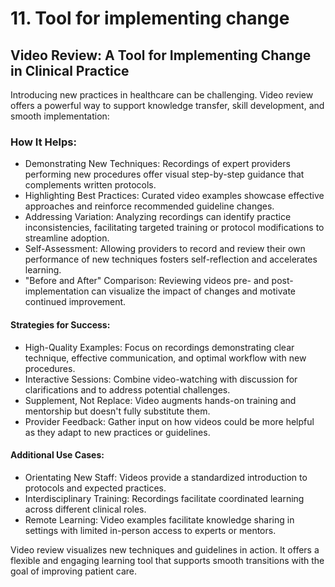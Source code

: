 # 11. Tool for implementing change

## Video Review: A Tool for Implementing Change in Clinical Practice

Introducing new practices in healthcare can be challenging. Video review offers a powerful way to support knowledge transfer, skill development, and smooth implementation:

### How It Helps:

* Demonstrating New Techniques: Recordings of expert providers performing new procedures offer visual step-by-step guidance that complements written protocols.
* Highlighting Best Practices: Curated video examples showcase effective approaches and reinforce recommended guideline changes.
* Addressing Variation: Analyzing recordings can identify practice inconsistencies, facilitating targeted training or protocol modifications to streamline adoption.
* Self-Assessment: Allowing providers to record and review their own performance of new techniques fosters self-reflection and accelerates learning.
* "Before and After" Comparison: Reviewing videos pre- and post-implementation can visualize the impact of changes and motivate continued improvement.

#### Strategies for Success:

* High-Quality Examples: Focus on recordings demonstrating clear technique, effective communication, and optimal workflow with new procedures.
* Interactive Sessions: Combine video-watching with discussion for clarifications and to address potential challenges.
* Supplement, Not Replace: Video augments hands-on training and mentorship but doesn't fully substitute them.
* Provider Feedback: Gather input on how videos could be more helpful as they adapt to new practices or guidelines.

#### Additional Use Cases:

* Orientating New Staff: Videos provide a standardized introduction to protocols and expected practices.
* Interdisciplinary Training: Recordings facilitate coordinated learning across different clinical roles.
* Remote Learning: Video examples facilitate knowledge sharing in settings with limited in-person access to experts or mentors.

Video review visualizes new techniques and guidelines in action. It offers a flexible and engaging learning tool that supports smooth transitions with the goal of improving patient care.
